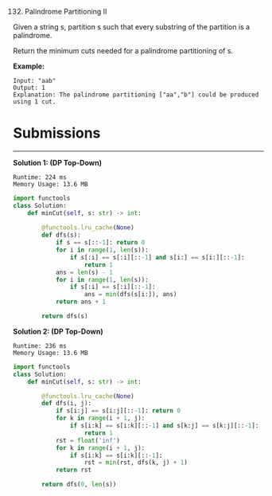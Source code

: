 132. Palindrome Partitioning II

Given a string s, partition s such that every substring of the partition is a palindrome.

Return the minimum cuts needed for a palindrome partitioning of s.

**Example:**
```
Input: "aab"
Output: 1
Explanation: The palindrome partitioning ["aa","b"] could be produced using 1 cut.
```

# Submissions
---
**Solution 1: (DP Top-Down)**
```
Runtime: 224 ms
Memory Usage: 13.6 MB
```
```python
import functools
class Solution:
    def minCut(self, s: str) -> int:
        
        @functools.lru_cache(None)
        def dfs(s):
            if s == s[::-1]: return 0
            for i in range(1, len(s)):
                if s[:i] == s[:i][::-1] and s[i:] == s[i:][::-1]:
                    return 1
            ans = len(s) - 1
            for i in range(1, len(s)):
                if s[:i] == s[:i][::-1]:
                    ans = min(dfs(s[i:]), ans)
            return ans + 1

        return dfs(s)
```

**Solution 2: (DP Top-Down)**
```
Runtime: 236 ms
Memory Usage: 13.6 MB
```
```python
import functools
class Solution:
    def minCut(self, s: str) -> int:   

        @functools.lru_cache(None)
        def dfs(i, j):
            if s[i:j] == s[i:j][::-1]: return 0
            for k in range(i + 1, j):
                if s[i:k] == s[i:k][::-1] and s[k:j] == s[k:j][::-1]:
                    return 1
            rst = float('inf')
            for k in range(i + 1, j):
                if s[i:k] == s[i:k][::-1]:
                    rst = min(rst, dfs(k, j) + 1)
            return rst

        return dfs(0, len(s))
```